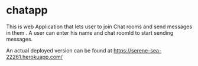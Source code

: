 # chatapp

This is web Application that lets user to join Chat rooms and send messages in them .
A user can enter his name and chat roomId to start sending messages.

An actual deployed  version can be found at https://serene-sea-22261.herokuapp.com/
